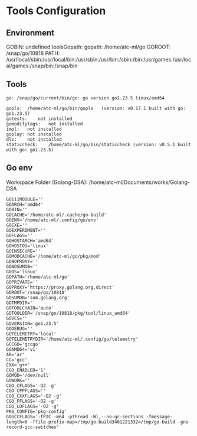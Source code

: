 # Tools Configuration


## Environment

GOBIN: undefined
toolsGopath: 
gopath: /home/atc-ml/go
GOROOT: /snap/go/10818
PATH: /usr/local/sbin:/usr/local/bin:/usr/sbin:/usr/bin:/sbin:/bin:/usr/games:/usr/local/games:/snap/bin:/snap/bin

## Tools

	go:	/snap/go/current/bin/go: go version go1.23.5 linux/amd64

	gopls:	/home/atc-ml/go/bin/gopls	(version: v0.17.1 built with go: go1.23.5)
	gotests:	not installed
	gomodifytags:	not installed
	impl:	not installed
	goplay:	not installed
	dlv:	not installed
	staticcheck:	/home/atc-ml/go/bin/staticcheck	(version: v0.5.1 built with go: go1.23.5)

## Go env

Workspace Folder (Golang-DSA): /home/atc-ml/Documents/works/Golang-DSA

	GO111MODULE=''
	GOARCH='amd64'
	GOBIN=''
	GOCACHE='/home/atc-ml/.cache/go-build'
	GOENV='/home/atc-ml/.config/go/env'
	GOEXE=''
	GOEXPERIMENT=''
	GOFLAGS=''
	GOHOSTARCH='amd64'
	GOHOSTOS='linux'
	GOINSECURE=''
	GOMODCACHE='/home/atc-ml/go/pkg/mod'
	GONOPROXY=''
	GONOSUMDB=''
	GOOS='linux'
	GOPATH='/home/atc-ml/go'
	GOPRIVATE=''
	GOPROXY='https://proxy.golang.org,direct'
	GOROOT='/snap/go/10818'
	GOSUMDB='sum.golang.org'
	GOTMPDIR=''
	GOTOOLCHAIN='auto'
	GOTOOLDIR='/snap/go/10818/pkg/tool/linux_amd64'
	GOVCS=''
	GOVERSION='go1.23.5'
	GODEBUG=''
	GOTELEMETRY='local'
	GOTELEMETRYDIR='/home/atc-ml/.config/go/telemetry'
	GCCGO='gccgo'
	GOAMD64='v1'
	AR='ar'
	CC='gcc'
	CXX='g++'
	CGO_ENABLED='1'
	GOMOD='/dev/null'
	GOWORK=''
	CGO_CFLAGS='-O2 -g'
	CGO_CPPFLAGS=''
	CGO_CXXFLAGS='-O2 -g'
	CGO_FFLAGS='-O2 -g'
	CGO_LDFLAGS='-O2 -g'
	PKG_CONFIG='pkg-config'
	GOGCCFLAGS='-fPIC -m64 -pthread -Wl,--no-gc-sections -fmessage-length=0 -ffile-prefix-map=/tmp/go-build3461221332=/tmp/go-build -gno-record-gcc-switches'
	
